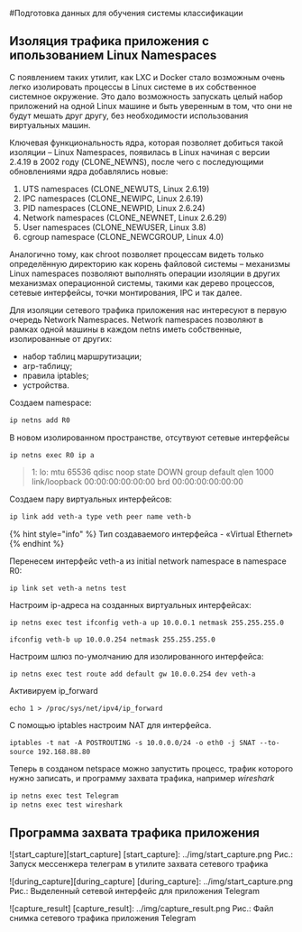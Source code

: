#Подготовка данных для обучения системы классификации


## Изоляция трафика приложения с ипользованием Linux Namespaces

С появлением таких утилит, как LXC и Docker стало возможным очень легко изолировать процессы в 
Linux системе в их собственное системное окружение. Это дало возможность запускать целый набор приложений 
на одной Linux машине и быть уверенным в том, что они не будут мешать друг другу, 
без необходимости использования виртуальных машин.

Ключевая функциональность ядра, которая позволяет добиться такой изоляции – 
Linux Namespaces, появилась в Linux начиная с версии 2.4.19 в 2002 году (CLONE_NEWNS),
после чего с последующими обновлениями ядра добавлялись новые:

1. UTS namespaces (CLONE_NEWUTS, Linux 2.6.19)
2. IPC namespaces (CLONE_NEWIPC, Linux 2.6.19)
3. PID namespaces (CLONE_NEWPID, Linux 2.6.24)
4. Network namespaces (CLONE_NEWNET, Linux 2.6.29)
5. User namespaces (CLONE_NEWUSER, Linux 3.8)
6. cgroup namespace (CLONE_NEWCGROUP, Linux 4.0)


Аналогично тому, как chroot позволяет процессам видеть только определённую директорию как корень файловой системы – 
механизмы Linux namespaces позволяют выполнять операции изоляции в других механизмах операционной системы, 
такими как дерево процессов, сетевые интерфейсы, точки монтирования, IPC и так далее.

Для изоляции сетевого трафика приложения нас интересуют в первую очередь Network Namespaces.
Network namespaces позволяют в рамках одной машины в каждом netns иметь собственные, изолированные от других:
 * набор таблиц маршрутизации;
 * arp-таблицу;
 * правила iptables;
 * устройства.


Создаем namespace:
``` bash
ip netns add R0
```

В новом изолированном пространстве, отсутвуют сетевые интерфейсы
```
ip netns exec R0 ip a
```
> 1: lo: <LOOPBACK> mtu 65536 qdisc noop state DOWN group default qlen 1000
    link/loopback 00:00:00:00:00:00 brd 00:00:00:00:00:00


Создаем пару виртуальных интерфейсов:
```bash
ip link add veth-a type veth peer name veth-b
```

{% hint style="info" %}
 Тип создаваемого интерфейса - «Virtual Ethernet»
{% endhint %}

Перенесем интерфейс veth-a из initial network namespace в 
namespace R0:

``` bash
ip link set veth-a netns test
```

Настроим ip-адреса на созданных виртуальных интерфейсах:

```
ip netns exec test ifconfig veth-a up 10.0.0.1 netmask 255.255.255.0
``` 

```
ifconfig veth-b up 10.0.0.254 netmask 255.255.255.0
```

Настроим шлюз по-умолчанию для изолированного интерфейса:

```
ip netns exec test route add default gw 10.0.0.254 dev veth-a
```

Активируем ip_forward
```
echo 1 > /proc/sys/net/ipv4/ip_forward
```
   
С помощью iptables настроим  NAT для интерфейса.
```
iptables -t nat -A POSTROUTING -s 10.0.0.0/24 -o eth0 -j SNAT --to-source 192.168.88.80
```

Теперь в созданом netspace можно запустить процесс, трафик которого нужно записать, 
и программу захвата трафика, например _wireshark_

```
ip netns exec test Telegram
ip netns exec test wireshark
```

## Программа захвата трафика приложения

![start_capture][start_capture]
[start_capture]: ../img/start_capture.png
        Рис.: Запуск мессенжера телеграм в утилите захвата сетевого трафика

![during_capture][during_capture]
[during_capture]: ../img/start_capture.png
        Рис.: Выделенный сетевой интерфейс для приложения Telegram
        
![capture_result]
[capture_result]: ../img/capture_result.png
        Рис.: Файл снимка сетевого трафика приложения Telegram
